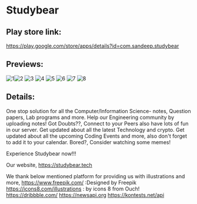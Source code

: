# Studybear

## Play store link:

https://play.google.com/store/apps/details?id=com.sandeep.studybear

## Previews:
![1](https://user-images.githubusercontent.com/90695071/183243564-d4b32928-a8c4-462b-b37f-05cd7b3f7cf0.jpg)![2](https://user-images.githubusercontent.com/90695071/183243561-e7eebdf3-8ef1-4044-978b-4ce29d1109bf.jpg)
![3](https://user-images.githubusercontent.com/90695071/183243556-19e13207-dbe1-4e50-8f5b-2ed085fbb339.jpg)
![4](https://user-images.githubusercontent.com/90695071/183243577-6fd14e3e-7b4d-4586-bc7b-276bc13838e0.jpg)
![5](https://user-images.githubusercontent.com/90695071/183243580-a880cf1e-3243-4940-a2f8-ad2dd2b4332d.jpg)
![6](https://user-images.githubusercontent.com/90695071/183243585-9faa3cb3-e5e2-4d8f-9a75-8727b040417b.jpg)
![7](https://user-images.githubusercontent.com/90695071/183243592-056ac804-dbb0-4eca-90a2-4ad8a5b0f833.jpg)
![8](https://user-images.githubusercontent.com/90695071/183243595-44db0fe9-1ddc-4f96-bae4-9919e7c32b3f.jpg)

## Details:

One stop solution for all the Computer/Information Science- notes, Question papers, Lab programs and more. 
Help our Engineering community by uploading notes!
Got Doubts??, Connect to your Peers also have lots of fun in our server.
Get updated about all the latest Technology and crypto.
Get updated about all the upcoming Coding Events and more, also don't forget to add it to your calendar.
Bored?, Consider watching some memes!

Experience Studybear now!!!

Our website,
https://studybear.tech

We thank below mentioned platform for providing us with illustrations and more,
https://www.freepik.com/ :Designed by Freepik
https://icons8.com/illustrations : by icons 8 from Ouch!
https://dribbble.com/
https://newsapi.org
https://kontests.net/api


